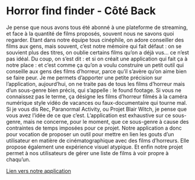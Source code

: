 # Horror find finder - Côté Back

Je pense que nous avons tous été abonné à une plateforme de streaming, et face à la quantité de films proposés, souvent nous ne savons quoi  regarder. 
Etant  dans notre équipe tous cinéphile, on adore conseiller des films aux gens, mais souvent, c’est notre mémoire qui fait défaut : on se souvient plus des titres, on oublie certains films qu’on a déjà vus… ce n’est pas idéal.
Du coup, on s’est dit : et si on créait une application qui fait ça à notre place : et c’est comme ça qu’on a voulu construire un petit outil qui conseille aux gens des films d’horreur, parce qu’il s’avère qu’on aime bien se faire peur.
Je me permets d’apporter une petite précision sur l’application, aujourd’hui, on ne traite pas de tous les films d’horreur mais d’un sous-genre bien précis, qui s’appelle : le found footage. Si vous ne connaissez pas le terme, ça désigne les films d’horreur filmés à la caméra numérique style vidéo de vacances ou faux-documentaire qui tourne mal. Si je vous dis Rec, Paranormal Activity, ou Projet Blair Witch, je pense que vous avez l’idée de ce que c’est. 
L’application est exhaustive sur ce sous-genre, mais ne concerne, pour le moment, que ce sous-genre à cause des contraintes de temps imposées pour ce projet.
Notre application a donc pour vocation de proposer un outil pour mettre en lien les gouts d’un utilisateur en matière de cinématographique avec des films d’horreurs. Elle propose  également une expérience visuel atypique. Et enfin notre projet permet à nos utilisateurs de gérer une liste de films à voir propre à chaqu’un.

[Lien vers notre application](https://horror-footage-finder.netlify.app/)

